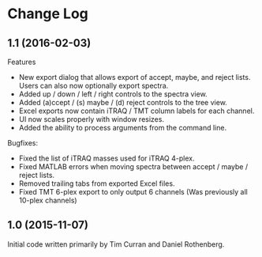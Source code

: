 # Change Log

## 1.1 (2016-02-03)

Features

  - New export dialog that allows export of accept, maybe, and reject lists. Users can also now optionally export spectra.
  - Added up / down / left / right controls to the spectra view.
  - Added (a)ccept / (s) maybe / (d) reject controls to the tree view.
  - Excel exports now contain iTRAQ / TMT column labels for each channel.
  - UI now scales properly with window resizes.
  - Added the ability to process arguments from the command line.

Bugfixes:

  - Fixed the list of iTRAQ masses used for iTRAQ 4-plex.
  - Fixed MATLAB errors when moving spectra between accept / maybe / reject lists.
  - Removed trailing tabs from exported Excel files.
  - Fixed TMT 6-plex export to only output 6 channels (Was previously all 10-plex channels)

## 1.0 (2015-11-07)

Initial code written primarily by Tim Curran and Daniel Rothenberg.
